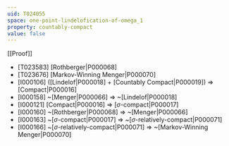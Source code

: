 ```yaml
---
uid: T024055
space: one-point-lindelofication-of-omega_1
property: countably-compact
value: false
---
```

[[Proof]]

* [T023583] [Rothberger|P000068]
* [T023676] [Markov-Winning Menger|P000070]
* [I000106] ([Lindelof|P000018] + [Countably Compact|P000019]) => [Compact|P000016]
* [I000158] ~[Menger|P000066] => ~[Lindelof|P000018]
* [I000121] [Compact|P000016] => [$\sigma$-compact|P000017]
* [I000160] ~[Rothberger|P000068] => ~[Menger|P000066]
* [I000163] ~[$\sigma$-compact|P000017] => ~[$\sigma$-relatively-compact|P000071]
* [I000166] ~[$\sigma$-relatively-compact|P000071] => ~[Markov-Winning Menger|P000070]

